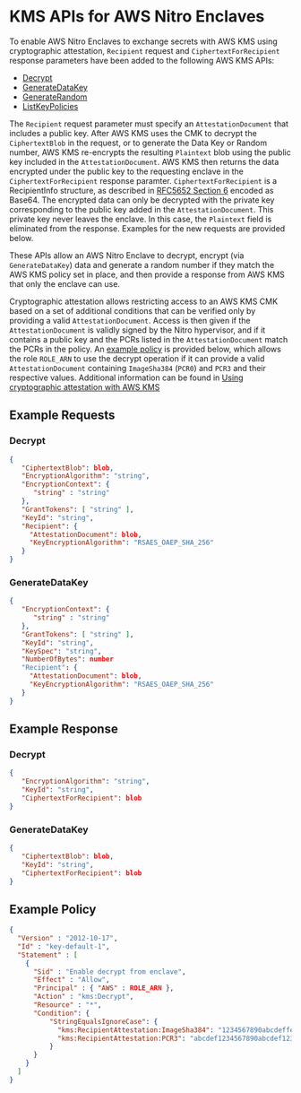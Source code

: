# KMS APIs for AWS Nitro Enclaves

To enable AWS Nitro Enclaves to exchange secrets with AWS KMS using
cryptographic attestation, `Recipient` request and `CiphertextForRecipient` response parameters have been added to
the following AWS KMS APIs:
 * [Decrypt](./Decrypt.md)
 * [GenerateDataKey](./GenerateDataKey.md)
 * [GenerateRandom](./GenerateRandom.md)
 * [ListKeyPolicies](./ListKeyPolicies.md)

The `Recipient` request parameter must specify an `AttestationDocument` that includes a public key. After AWS KMS uses
the CMK to decrypt the `CiphertextBlob` in the request, or to generate the Data Key or Random number, AWS KMS
re-encrypts the resulting `Plaintext` blob using the public key included in the `AttestationDocument`. AWS KMS then
returns the data encrypted under the public key to the requesting enclave in the `CiphertextForRecipient` response
paramter.  `CiphertextForRecipient` is a RecipientInfo structure, as described in [RFC5652 Section
6](https://tools.ietf.org/html/rfc5652#section-6) encoded as Base64. The encrypted data can only be decrypted with the
private key corresponding to the public key added in the `AttestationDocument`.  This private key never leaves the
enclave. In this case, the `Plaintext` field is eliminated from the response. Examples for the new requests are
provided below.

These APIs allow an AWS Nitro Enclave to decrypt, encrypt (via `GenerateDataKey`) data and generate a random number if
they match the AWS KMS policy set in place, and then provide a response from AWS KMS that only the enclave can use.

Cryptographic attestation allows restricting access to an AWS KMS CMK based on a set of additional conditions that can
be verified only by providing a valid `AttestationDocument`. Access is then given if the `AttestationDocument` is
validly signed by the Nitro hypervisor, and if it contains a public key and the PCRs listed in the `AttestationDocument`
match the PCRs in the policy. An [example policy](#example-policy) is provided below, which allows the role `ROLE_ARN`
to use the decrypt operation if it can provide a valid `AttestationDocument` containing `ImageSha384` (`PCR0`) and
`PCR3` and their respective values. Additional information can be found in [Using cryptographic attestation with AWS
KMS](https://docs.aws.amazon.com/enclaves/latest/user/kms.html)

## Example Requests

### Decrypt

```json
{
   "CiphertextBlob": blob,
   "EncryptionAlgorithm": "string",
   "EncryptionContext": { 
      "string" : "string" 
   },
   "GrantTokens": [ "string" ],
   "KeyId": "string",
   "Recipient": {
     "AttestationDocument": blob,
     "KeyEncryptionAlgorithm": "RSAES_OAEP_SHA_256"
   }
}
```

### GenerateDataKey
```json
{
   "EncryptionContext": { 
      "string" : "string" 
   },
   "GrantTokens": [ "string" ],
   "KeyId": "string",
   "KeySpec": "string",
   "NumberOfBytes": number
   "Recipient": {
     "AttestationDocument": blob,
     "KeyEncryptionAlgorithm": "RSAES_OAEP_SHA_256"
   }
}
```

## Example Response

### Decrypt
```json
{
   "EncryptionAlgorithm": "string",
   "KeyId": "string",
   "CiphertextForRecipient": blob
}
```

### GenerateDataKey

```json
{
   "CiphertextBlob": blob,
   "KeyId": "string",
   "CiphertextForRecipient": blob
}
```

## Example Policy
```json
{
  "Version" : "2012-10-17",
  "Id" : "key-default-1",
  "Statement" : [
    {
      "Sid" : "Enable decrypt from enclave",
      "Effect" : "Allow",
      "Principal" : { "AWS" : ROLE_ARN },
      "Action" : "kms:Decrypt",
      "Resource" : "*",
      "Condition": {
          "StringEqualsIgnoreCase": {
            "kms:RecipientAttestation:ImageSha384": "1234567890abcdeffedcba09876543211234567890abcdeffedcba09876543211234567890abcdeffedcba0987654321",
            "kms:RecipientAttestation:PCR3": "abcdef1234567890abcdef1234567890abcdef1234567890abcdef1234567890abcdef1234567890abcdef1234567890"
          }
      }
    }
  ]
}
```

